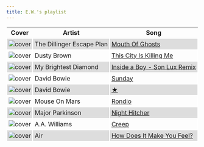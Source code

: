 ```yaml
---
title: E.W.'s playlist
---
```


<style>
thead th {
    text-align: center;
}
tbody td {
    text-justify: none;
    vertical-align: middle;
    padding: 0.25rem;
    border: 2px solid white;
}
tbody td img {
    max-width: 100px;
    display: block;
    margin: 0;
}
tbody tr:nth-of-type(odd) td {
    background-color: #ddd;
}
</style>

Cover | Artist | Song
---|---|---
![cover](https://i.scdn.co/image/ab67616d0000b273c2b0ced8518ed8905e48c650) | The Dillinger Escape Plan | [Mouth Of Ghosts](https://open.spotify.com/track/0Le202Yj1zphNm3QyfN1sB)
![cover](https://i.scdn.co/image/ab67616d0000b2736f3c3c8c677633eddf0517d6) | Dusty Brown | [This City Is Killing Me](https://open.spotify.com/track/1sIVrEY8WNhQNpON9BmXTd)
![cover](https://i.scdn.co/image/ab67616d0000b273f357d76f2115ee6c04a04115) | My Brightest Diamond | [Inside a Boy - Son Lux Remix](https://open.spotify.com/track/5eQHx8RwnLJa7oNFza9GiO)
![cover](https://i.scdn.co/image/ab67616d0000b27324cc00502a6537372d4dc094) | David Bowie | [Sunday](https://open.spotify.com/track/4RlYcmB89aA2rAMMKwPWEp)
![cover](https://i.scdn.co/image/ab67616d0000b27375e0938c9526221ab720574b) | David Bowie | [★](https://open.spotify.com/track/1Xb5UAKg5OdTHkg48FdQou)
![cover](https://i.scdn.co/image/ab67616d0000b2738e50b79439a7a5963ab226f9) | Mouse On Mars | [Rondio](https://open.spotify.com/track/4DNw5Ngrz7o3LGgrKAhxOx)
![cover](https://i.scdn.co/image/ab67616d0000b273ef109e61905d6cce5d229a86) | Major Parkinson | [Night Hitcher](https://open.spotify.com/track/02rInvPDZSn2YWzIJGRjHL)
![cover](https://i.scdn.co/image/ab67616d0000b273c2b01e139502cd7fe1538eb0) | A.A. Williams | [Creep](https://open.spotify.com/track/1tDAUwBTlU7aBYWvbdB1Ob)
![cover](https://i.scdn.co/image/ab67616d0000b2735c2d2f43471655dbbf3d6284) | Air | [How Does It Make You Feel?](https://open.spotify.com/track/4IoqGTH2D6zMrGzg9gW0DL)
